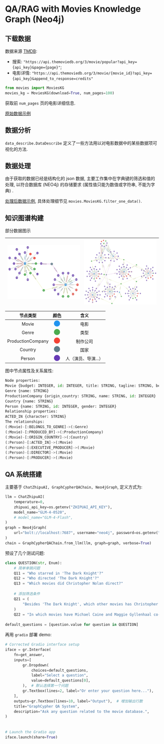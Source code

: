 # QA/RAG with Movies Knowledge Graph (Neo4j)

## 下载数据

数据来源 [TMDB](https://www.themoviedb.org/):

- 搜索: `"https://api.themoviedb.org/3/movie/popular?api_key={api_key}&page={page}"`;
- 电影详情: `"https://api.themoviedb.org/3/movie/{movie_id}?api_key={api_key}&append_to_response=credits"`

```py
from movies import MoviesKG
movies_kg = MoviesKG(download=True, num_pages=100)
```

获取前 `num_pages` 页的电影详细信息.

[原始数据示例](./assets/raw_data_eg.md)

## 数据分析

`data_describe.DataDescribe` 定义了一些方法用以对电影数据中的某些数据项可视化的方法.

## 数据处理

由于获取的数据已经是结构化的 json 数据, 主要工作集中在字典键的筛选和值的处理, 以符合数据库 (NEO4j) 的存储要求 (属性值只能为数值或字符串, 不能为字典) .

[处理后数据示例](./assets/processed_data_eg.md), 具体处理细节见 `movies.MoviesKG.filter_one_data()`.

## 知识图谱构建

部分数据图示

| <img width=400px src="assets/local_40.svg" alt="local_40.svg"> | <img width=400px src="assets/local_200.svg" alt="local_200.svg"> |
| :----------------------------------------------------------: | :----------------------------------------------------------: |

<!-- <img src="assets/local_40.svg" alt="Image 1" style="width: 50%;"/>
<img src="assets/local_200.svg" alt="Image 2" style="width: 50%;"/> -->

|     节点类型      |                             颜色                             |        含义         |
| :---------------: | :----------------------------------------------------------: | :-----------------: |
|       Movie       | <div style="background-color: #2194f0; width: 20px; height: 20px; border-radius: 50%; display: inline-block;"></div> |        电影         |
|       Genre       | <div style="background-color: #4cac50; width: 20px; height: 20px; border-radius: 50%; display: inline-block;"></div> |        类型         |
| ProductionCompany | <div style="background-color: #f44336; width: 20px; height: 20px; border-radius: 50%; display: inline-block;"></div> |      制作公司       |
|      Country      | <div style="background-color: #607d89; width: 20px; height: 20px; border-radius: 50%; display: inline-block;"></div> |        国家         |
|      Person       | <div style="background-color: #673ab6; width: 20px; height: 20px; border-radius: 50%; display: inline-block;"></div> | 人（演员、导演...） |




图中节点属性及关系属性:

```py
Node properties:
Movie {budget: INTEGER, id: INTEGER, title: STRING, tagline: STRING, belongs_to_collection: STRING, runtime: INTEGER, overview: STRING, revenue: INTEGER, release_date: STRING}
Genre {name: STRING}
ProductionCompany {origin_country: STRING, name: STRING, id: INTEGER}
Country {name: STRING}
Person {name: STRING, id: INTEGER, gender: INTEGER}
Relationship properties:
ACTED_IN {character: STRING}
The relationships:
(:Movie)-[:BELONGS_TO_GENRE]->(:Genre)
(:Movie)-[:PRODUCED_BY]->(:ProductionCompany)
(:Movie)-[:ORIGIN_COUNTRY]->(:Country)
(:Person)-[:ACTED_IN]->(:Movie)
(:Person)-[:EXECUTIVE_PRODUCER]->(:Movie)
(:Person)-[:DIRECTOR]->(:Movie)
(:Person)-[:PRODUCER]->(:Movie)
```

## QA 系统搭建

主要基于 `ChatZhipuAI, GraphCypherQAChain, Neo4jGraph`, 定义方式为:

```py
llm = ChatZhipuAI(
    temperature=0,
    zhipuai_api_key=os.getenv("ZHIPUAI_API_KEY"),
    model_name="GLM-4-0520",
    # model_name="GLM-4-Flash",
)
graph = Neo4jGraph(
    url="bolt://localhost:7687", username="neo4j", password=os.getenv("NEO4J_PASSWORD")
)
chain = GraphCypherQAChain.from_llm(llm, graph=graph, verbose=True)
```

预设了几个测试问题:

```py
class QUESTION(str, Enum):
    # 简单单跳问题
    Q11 = "Who starred in 'The Dark Knight'?"
    Q12 = "Who directed 'The Dark Knight'?"
    Q13 = "Which movies did Christopher Nolan direct?"

    # 添加筛选条件
    Q21 = (
        "Besides 'The Dark Knight', which other movies has Christopher Nolan directed?"
    )
    Q22 = "In which movies have Michael Caine and Maggie Gyllenhaal co-starred?"

default_questions = [question.value for question in QUESTION]
```

再用 `gradio` 部署 demo:

```py
# Corrected Gradio interface setup
iface = gr.Interface(
    fn=get_answer,
    inputs=[
        gr.Dropdown(
            choices=default_questions,
            label="Select a question",
            value=default_questions[0],
        ),  # 默认选择第一个问题
        gr.Textbox(lines=2, label="Or enter your question here..."),
    ],
    outputs=gr.Textbox(lines=10, label="Output"),  # 增加输出行数
    title="GraphCypher QA System",
    description="Ask any question related to the movie database.",
)


# Launch the Gradio app
iface.launch(share=True)
```
